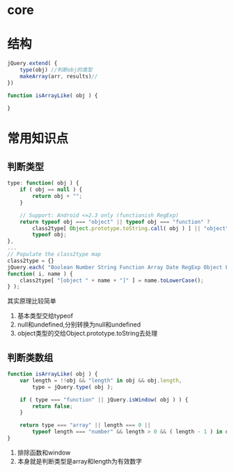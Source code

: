 # core

# 结构

```javascript
jQuery.extend( {
    type(obj) //判断obj的类型
    makeArray(arr, results)//
})

function isArrayLike( obj ) {
    
}

```

# 常用知识点

## 判断类型

```javascript
type: function( obj ) {
    if ( obj == null ) {
        return obj + "";
    }

    // Support: Android <=2.3 only (functionish RegExp)
    return typeof obj === "object" || typeof obj === "function" ?
        class2type[ Object.prototype.toString.call( obj ) ] || "object" :
        typeof obj;
},
...
// Populate the class2type map
class2type = {}
jQuery.each( "Boolean Number String Function Array Date RegExp Object Error Symbol".split( " " ),
function( i, name ) {
	class2type[ "[object " + name + "]" ] = name.toLowerCase();
} );
```
其实原理比较简单

1. 基本类型交给typeof
2. null和undefined,分别转换为null和undefined
3. object类型的交给Object.prototype.toString去处理


## 判断类数组

```javascript
function isArrayLike( obj ) {
	var length = !!obj && "length" in obj && obj.length,
		type = jQuery.type( obj );

	if ( type === "function" || jQuery.isWindow( obj ) ) {
		return false;
	}

	return type === "array" || length === 0 ||
		typeof length === "number" && length > 0 && ( length - 1 ) in obj;
}
```

1. 排除函数和window
2. 本身就是判断类型是array和length为有效数字


